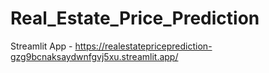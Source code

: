 # Real_Estate_Price_Prediction

Streamlit App - https://realestatepriceprediction-gzg9bcnaksaydwnfgvj5xu.streamlit.app/
